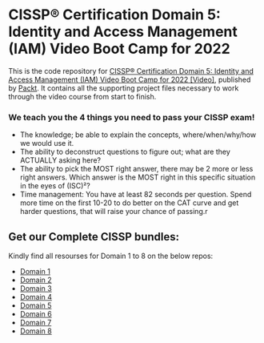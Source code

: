 # CISSP®️ Certification Domain 5: Identity and Access Management (IAM) Video Boot Camp for 2022
This is the code repository for [CISSP®️ Certification Domain 5: Identity and Access Management (IAM) Video Boot Camp for 2022 [Video]](https://subscription.packtpub.com/video/application-development/9781838647711), published by [Packt](https://www.packtpub.com/?utm_source=github). It contains all the supporting project files necessary to work through the video course from start to finish.

### We teach you the 4 things you need to pass your CISSP exam!

- The knowledge; be able to explain the concepts, where/when/why/how we would use it.
- The ability to deconstruct questions to figure out; what are they ACTUALLY asking here?
- The ability to pick the MOST right answer, there may be 2 more or less right answers.
Which answer is the MOST right in this specific situation in the eyes of (ISC)²?
- Time management: You have at least 82 seconds per question.
Spend more time on the first 10-20 to do better on the CAT curve and get harder questions, that will raise your chance of passing.r

## Get our Complete CISSP bundles:
Kindly find all resourses for Domain 1 to 8 on the below repos:
- [Domain 1](https://github.com/PacktPublishing/CISSP-Certification-Domain-1-Security-and-Risk-Management-Video-Boot-Camp-2022)
- [Domain 2](https://github.com/PacktPublishing/CISSP-Certification-Domain-2-Asset-Security-Video-Boot-Camp-2022)
- [Domain 3](https://github.com/PacktPublishing/CISSP-Certification-Domain-3-Security-Architecture-and-Engineering-Video-Boot-Camp-2022)
- [Domain 4](https://github.com/PacktPublishing/CISSP-Certification-Domain-4-Communication-and-Network-Security-Video-Boot-Camp-2022)
- [Domain 5](https://github.com/PacktPublishing/CISSP-Certification-Domain-5-Identity-and-Access-Management-IAM-Video-Boot-Camp-2022)
- [Domain 6](https://github.com/PacktPublishing/CISSP-Certification-Domain-6-Security-Assessment-and-Testing-Video-Boot-Camp-2022)
- [Domain 7](https://github.com/PacktPublishing/CISSP-Certification-Domain-7-Security-Operations-Video-Boot-Camp-2022)
- [Domain 8](https://github.com/PacktPublishing/CISSP-Certification-Domain-8-Software-Development-Security-Video-Boot-Camp-2022)

